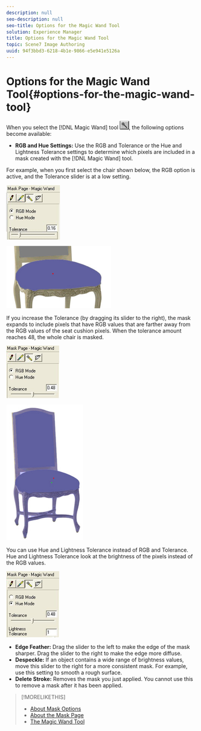 ```yaml
---
description: null
seo-description: null
seo-title: Options for the Magic Wand Tool
solution: Experience Manager
title: Options for the Magic Wand Tool
topic: Scene7 Image Authoring
uuid: 94f3bbd3-6218-4b1e-9866-e5e941e5126a
---
```


# Options for the Magic Wand Tool{#options-for-the-magic-wand-tool}

 When you select the [!DNL Magic Wand] tool ![](assets/magic_wand.png), the following options become available:

* **RGB and Hue Settings:** Use the RGB and Tolerance or the Hue and Lightness Tolerance settings to determine which pixels are included in a mask created with the [!DNL Magic Wand] tool.

For example, when you first select the chair shown below, the RGB option is active, and the Tolerance slider is at a low setting.

![](assets/rgb_option.png)

![](assets/seat_cushion.png)

If you increase the Tolerance (by dragging its slider to the right), the mask expands to include pixels that have RGB values that are farther away from the RGB values of the seat cushion pixels. When the tolerance amount reaches 48, the whole chair is masked.

![](assets/rgb_tolerance.png)

![](assets/chair_whole.png)

You can use Hue and Lightness Tolerance instead of RGB and Tolerance. Hue and Lightness Tolerance look at the brightness of the pixels instead of the RGB values.

![](assets/hue_mode.png)

* **Edge Feather:** Drag the slider to the left to make the edge of the mask sharper. Drag the slider to the right to make the edge more diffuse. 
* **Despeckle:** If an object contains a wide range of brightness values, move this slider to the right for a more consistent mask. For example, use this setting to smooth a rough surface. 
* **Delete Stroke:** Removes the mask you just applied. You cannot use this to remove a mask after it has been applied.

>[!MORELIKETHIS]
>
>* [About Mask Options](../../c-vat-work-mask-pg/c-vat-abt-mask-pg/c-vat-abt-mask-opt/c-vat-abt-mask-opt.md#concept-1fe40cc1ab864090b95434d610ee5e70)
>* [About the Mask Page](../../c-vat-work-mask-pg/c-vat-abt-mask-pg/c-vat-abt-mask-pg.md#concept-1056cf790a8c41a1b1f8d586b2e85c6b)
>* [The Magic Wand Tool](../../c-vat-work-mask-pg/c-vat-mask-pg-tools/t-vat-magic-wand.md#task-0b2159df786d499c9aeef0906987f19e)
